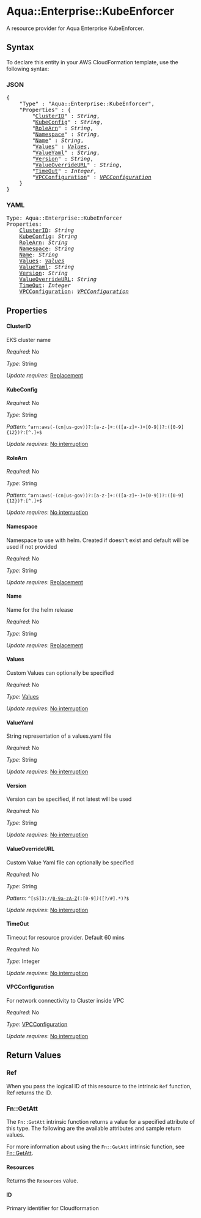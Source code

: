 # Aqua::Enterprise::KubeEnforcer

A resource provider for Aqua Enterprise KubeEnforcer.

## Syntax

To declare this entity in your AWS CloudFormation template, use the following syntax:

### JSON

<pre>
{
    "Type" : "Aqua::Enterprise::KubeEnforcer",
    "Properties" : {
        "<a href="#clusterid" title="ClusterID">ClusterID</a>" : <i>String</i>,
        "<a href="#kubeconfig" title="KubeConfig">KubeConfig</a>" : <i>String</i>,
        "<a href="#rolearn" title="RoleArn">RoleArn</a>" : <i>String</i>,
        "<a href="#namespace" title="Namespace">Namespace</a>" : <i>String</i>,
        "<a href="#name" title="Name">Name</a>" : <i>String</i>,
        "<a href="#values" title="Values">Values</a>" : <i><a href="values.md">Values</a></i>,
        "<a href="#valueyaml" title="ValueYaml">ValueYaml</a>" : <i>String</i>,
        "<a href="#version" title="Version">Version</a>" : <i>String</i>,
        "<a href="#valueoverrideurl" title="ValueOverrideURL">ValueOverrideURL</a>" : <i>String</i>,
        "<a href="#timeout" title="TimeOut">TimeOut</a>" : <i>Integer</i>,
        "<a href="#vpcconfiguration" title="VPCConfiguration">VPCConfiguration</a>" : <i><a href="vpcconfiguration.md">VPCConfiguration</a></i>
    }
}
</pre>

### YAML

<pre>
Type: Aqua::Enterprise::KubeEnforcer
Properties:
    <a href="#clusterid" title="ClusterID">ClusterID</a>: <i>String</i>
    <a href="#kubeconfig" title="KubeConfig">KubeConfig</a>: <i>String</i>
    <a href="#rolearn" title="RoleArn">RoleArn</a>: <i>String</i>
    <a href="#namespace" title="Namespace">Namespace</a>: <i>String</i>
    <a href="#name" title="Name">Name</a>: <i>String</i>
    <a href="#values" title="Values">Values</a>: <i><a href="values.md">Values</a></i>
    <a href="#valueyaml" title="ValueYaml">ValueYaml</a>: <i>String</i>
    <a href="#version" title="Version">Version</a>: <i>String</i>
    <a href="#valueoverrideurl" title="ValueOverrideURL">ValueOverrideURL</a>: <i>String</i>
    <a href="#timeout" title="TimeOut">TimeOut</a>: <i>Integer</i>
    <a href="#vpcconfiguration" title="VPCConfiguration">VPCConfiguration</a>: <i><a href="vpcconfiguration.md">VPCConfiguration</a></i>
</pre>

## Properties

#### ClusterID

EKS cluster name

_Required_: No

_Type_: String

_Update requires_: [Replacement](https://docs.aws.amazon.com/AWSCloudFormation/latest/UserGuide/using-cfn-updating-stacks-update-behaviors.html#update-replacement)

#### KubeConfig

_Required_: No

_Type_: String

_Pattern_: <code>^arn:aws(-(cn|us-gov))?:[a-z-]+:(([a-z]+-)+[0-9])?:([0-9]{12})?:[^.]+$</code>

_Update requires_: [No interruption](https://docs.aws.amazon.com/AWSCloudFormation/latest/UserGuide/using-cfn-updating-stacks-update-behaviors.html#update-no-interrupt)

#### RoleArn

_Required_: No

_Type_: String

_Pattern_: <code>^arn:aws(-(cn|us-gov))?:[a-z-]+:(([a-z]+-)+[0-9])?:([0-9]{12})?:[^.]+$</code>

_Update requires_: [No interruption](https://docs.aws.amazon.com/AWSCloudFormation/latest/UserGuide/using-cfn-updating-stacks-update-behaviors.html#update-no-interrupt)

#### Namespace

Namespace to use with helm. Created if doesn't exist and default will be used if not provided

_Required_: No

_Type_: String

_Update requires_: [Replacement](https://docs.aws.amazon.com/AWSCloudFormation/latest/UserGuide/using-cfn-updating-stacks-update-behaviors.html#update-replacement)

#### Name

Name for the helm release

_Required_: No

_Type_: String

_Update requires_: [Replacement](https://docs.aws.amazon.com/AWSCloudFormation/latest/UserGuide/using-cfn-updating-stacks-update-behaviors.html#update-replacement)

#### Values

Custom Values can optionally be specified

_Required_: No

_Type_: <a href="values.md">Values</a>

_Update requires_: [No interruption](https://docs.aws.amazon.com/AWSCloudFormation/latest/UserGuide/using-cfn-updating-stacks-update-behaviors.html#update-no-interrupt)

#### ValueYaml

String representation of a values.yaml file

_Required_: No

_Type_: String

_Update requires_: [No interruption](https://docs.aws.amazon.com/AWSCloudFormation/latest/UserGuide/using-cfn-updating-stacks-update-behaviors.html#update-no-interrupt)

#### Version

Version can be specified, if not latest will be used

_Required_: No

_Type_: String

_Update requires_: [No interruption](https://docs.aws.amazon.com/AWSCloudFormation/latest/UserGuide/using-cfn-updating-stacks-update-behaviors.html#update-no-interrupt)

#### ValueOverrideURL

Custom Value Yaml file can optionally be specified

_Required_: No

_Type_: String

_Pattern_: <code>^[sS]3://[0-9a-zA-Z]([-.\w]*[0-9a-zA-Z])(:[0-9]*)*([?/#].*)?$</code>

_Update requires_: [No interruption](https://docs.aws.amazon.com/AWSCloudFormation/latest/UserGuide/using-cfn-updating-stacks-update-behaviors.html#update-no-interrupt)

#### TimeOut

Timeout for resource provider. Default 60 mins

_Required_: No

_Type_: Integer

_Update requires_: [No interruption](https://docs.aws.amazon.com/AWSCloudFormation/latest/UserGuide/using-cfn-updating-stacks-update-behaviors.html#update-no-interrupt)

#### VPCConfiguration

For network connectivity to Cluster inside VPC

_Required_: No

_Type_: <a href="vpcconfiguration.md">VPCConfiguration</a>

_Update requires_: [No interruption](https://docs.aws.amazon.com/AWSCloudFormation/latest/UserGuide/using-cfn-updating-stacks-update-behaviors.html#update-no-interrupt)

## Return Values

### Ref

When you pass the logical ID of this resource to the intrinsic `Ref` function, Ref returns the ID.

### Fn::GetAtt

The `Fn::GetAtt` intrinsic function returns a value for a specified attribute of this type. The following are the available attributes and sample return values.

For more information about using the `Fn::GetAtt` intrinsic function, see [Fn::GetAtt](https://docs.aws.amazon.com/AWSCloudFormation/latest/UserGuide/intrinsic-function-reference-getatt.html).

#### Resources

Returns the <code>Resources</code> value.

#### ID

Primary identifier for Cloudformation

